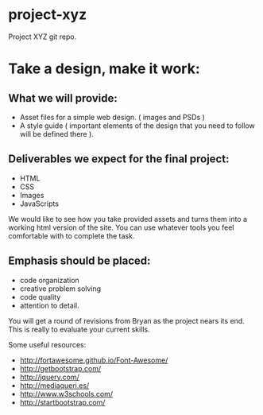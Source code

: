 # project-xyz
Project XYZ git repo.

# Take a design, make it work:

## What we will provide: 

- Asset files for a simple web design.  ( images and PSDs )
- A style guide ( important elements of the design that you need to follow will be defined there ).

## Deliverables we expect for the final project:

- HTML
- CSS
- Images
- JavaScripts

We would like to see how you take provided assets and turns them into a working html version of the site. You can use whatever tools you feel comfortable with to complete the task.  

## Emphasis should be placed:

- code organization
- creative problem solving
- code quality
- attention to detail.

You will get a round of revisions from Bryan as the project nears its end.  This is really to evaluate your current skills.

Some useful resources:

- http://fortawesome.github.io/Font-Awesome/
- http://getbootstrap.com/
- http://jquery.com/
- http://mediaqueri.es/
- http://www.w3schools.com/
- http://startbootstrap.com/
